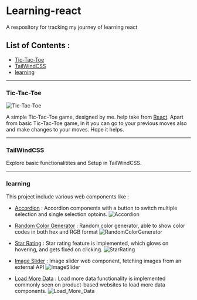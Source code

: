# Learning-react
A respository for tracking my journey of learning react

## List of Contents :
- [Tic-Tac-Toe](#tic-tac-toe)
- [TailWindCSS](#tailwindcss)
- [learning](#learning)
---

### Tic-Tac-Toe
![Tic-Tac-Toe](https://github.com/user-attachments/assets/e9ff9c54-73e5-4770-ba68-6c2bd8c29893)

A simple Tic-Tac-Toe game, designed by me. help take from [React](https://react.dev). Apart from basic Tic-Tac-Toe game, in it you can go to your previous moves also and make changes to your moves. Hope it helps.

---
### TailWindCSS
Explore basic functionalitites and Setup in TailWindCSS. 

---
### learning
This project include various web components like :
- [Accordion](https://github.com/Sandstorm831/Learning-react/tree/main/learning/src/components/accordian) : Accordion components with a button to switch multiple selection and single selection optoins.
  ![Accordion](https://github.com/user-attachments/assets/be2cd95b-30cb-4d01-8928-70588f4cbc70)

- [Random Color Generator](https://github.com/Sandstorm831/Learning-react/tree/main/learning/src/components/random_color) : Random color generator, able to show color codes in both hex and RGB format
  ![RandomColorGenerator](https://github.com/user-attachments/assets/a6bc31dd-40f4-4a59-888f-02d5abd09235)

- [Star Rating](https://github.com/Sandstorm831/Learning-react/tree/main/learning/src/components/star_rating) : Star rating feature is implemented, which glows on hovering, and gets fixed on clicking.
  ![StarRating](https://github.com/user-attachments/assets/d186dd6f-c151-4379-be38-d8ee60800a26)

- [Image Slider](https://github.com/Sandstorm831/Learning-react/tree/main/learning/src/components/image_slider) : Image slider web component, fetching images from an external API
  ![ImageSlider](https://github.com/user-attachments/assets/980b9787-57b6-401f-85fd-0e9803424480)

- [Load More Data](https://github.com/Sandstorm831/Learning-react/tree/main/learning/src/components/load-more-data) : Load more data functionality is implemented commonly seen on product-based websites to load more data components.
  ![Load_More_Data](https://github.com/user-attachments/assets/cf98560e-14e8-45de-a4c7-b2da87baf8cd)
